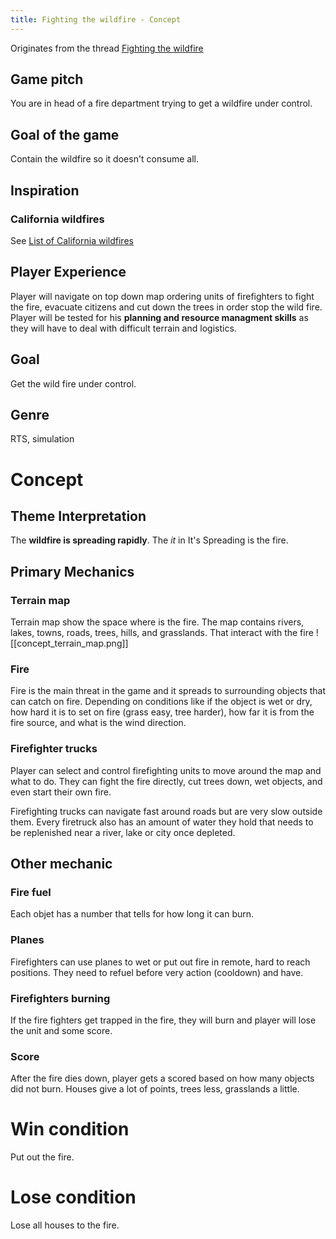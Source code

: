 ```yaml
---
title: Fighting the wildfire - Concept
---
```


Originates from the thread [Fighting the wildfire](https://discord.com/channels/1177382853101760634/1195390849010389042)
## Game pitch 

You are in head of a fire department trying to get a wildfire under control. 
## Goal of the game
Contain the wildfire so it doesn't consume all. 
## Inspiration 

### California wildfires

See [List of California wildfires](https://en.wikipedia.org/wiki/List_of_California_wildfires)
## Player Experience

Player will navigate on top down map ordering units of firefighters to fight the fire, evacuate citizens and cut down the trees in order stop the wild fire. Player will be tested for his **planning and resource managment skills** as they will have to deal with difficult terrain and logistics.
## Goal
Get the wild fire under control. 
## Genre
RTS, simulation
# Concept 

## Theme Interpretation
The **wildfire is spreading rapidly**.  The *it* in It's Spreading is the fire.  
## Primary Mechanics
### Terrain map
Terrain map show the space where is the fire. The map contains rivers, lakes, towns, roads, trees, hills, and grasslands. That interact with the fire 
![[concept_terrain_map.png]]
### Fire
Fire is the main threat in the game and it spreads to surrounding objects that can catch on fire. Depending on conditions like if the object is wet or dry, how hard it is to set on fire (grass easy, tree harder), how far it is from the fire source, and what is the wind direction. 
### Firefighter trucks
Player can select and control firefighting units to move around the map and what to do. They can fight the fire directly, cut trees down, wet objects, and even start their own fire. 

Firefighting trucks can navigate fast around roads but are very slow outside them. Every firetruck also has an amount of water they hold that needs to be replenished near a river, lake or city once depleted. 
## Other mechanic

### Fire fuel
Each objet has a number that tells for how long it can burn.
### Planes 
Firefighters can use planes to wet or put out fire in remote, hard to reach positions. They need to refuel before very action (cooldown) and have.
### Firefighters burning
If the fire fighters get trapped in the fire, they will burn and player will lose the unit and some score. 
### Score
After the fire dies down, player gets a scored based on how many objects did not burn. Houses give a lot of points, trees less, grasslands a little. 
# Win condition
Put out the fire.
# Lose condition
Lose all houses to the fire. 